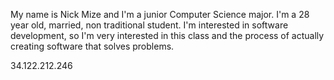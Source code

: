 My name is Nick Mize and I'm a junior Computer Science major. I'm a 28 year old, married, non traditional student. I'm interested in software development, so I'm very interested in this class and the process of actually creating software that solves problems.

34.122.212.246
